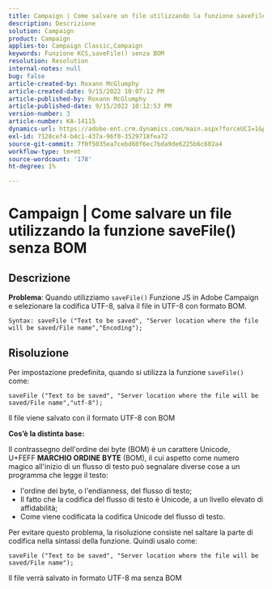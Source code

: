 ```yaml
---
title: Campaign | Come salvare un file utilizzando la funzione saveFile() senza BOM
description: Descrizione
solution: Campaign
product: Campaign
applies-to: Campaign Classic,Campaign
keywords: Funzione KCS,saveFile() senza BOM
resolution: Resolution
internal-notes: null
bug: false
article-created-by: Roxann McGlumphy
article-created-date: 9/15/2022 10:07:12 PM
article-published-by: Roxann McGlumphy
article-published-date: 9/15/2022 10:12:53 PM
version-number: 3
article-number: KA-14115
dynamics-url: https://adobe-ent.crm.dynamics.com/main.aspx?forceUCI=1&pagetype=entityrecord&etn=knowledgearticle&id=5605e9bc-4235-ed11-9db1-00224808679b
exl-id: 7128cef4-b4c1-437a-96f0-3529718fea72
source-git-commit: 7f0f5035ea7cebd60f6ec7bda9de6225b6c602a4
workflow-type: tm+mt
source-wordcount: '178'
ht-degree: 1%

---
```


# Campaign | Come salvare un file utilizzando la funzione saveFile() senza BOM

## Descrizione


<b>Problema</b>: Quando utilizziamo `saveFile()` Funzione JS in Adobe Campaign e selezionare la codifica UTF-8, salva il file in UTF-8 con formato BOM.


```
Syntax: saveFile ("Text to be saved", "Server location where the file will be saved/File name","Encoding");
```



## Risoluzione


Per impostazione predefinita, quando si utilizza la funzione `saveFile()` come:


```
saveFile ("Text to be saved", "Server location where the file will be saved/File name","utf-8");
```


Il file viene salvato con il formato UTF-8 con BOM

<b>Cos’è la distinta base: </b>

Il contrassegno dell&#39;ordine dei byte (BOM) è un carattere Unicode, U+FEFF <b>MARCHIO ORDINE BYTE</b> (BOM), il cui aspetto come numero magico all&#39;inizio di un flusso di testo può segnalare diverse cose a un programma che legge il testo:

- l&#39;ordine dei byte, o l&#39;endianness, del flusso di testo;
- Il fatto che la codifica del flusso di testo è Unicode, a un livello elevato di affidabilità;
- Come viene codificata la codifica Unicode del flusso di testo.


Per evitare questo problema, la risoluzione consiste nel saltare la parte di codifica nella sintassi della funzione. Quindi usalo come:


```
saveFile ("Text to be saved", "Server location where the file will be saved/File name");
```


Il file verrà salvato in formato UTF-8 ma senza BOM

